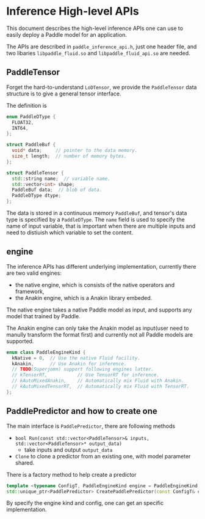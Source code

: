 # Inference High-level APIs
This document describes the high-level inference APIs one can use to easily deploy a Paddle model for an application.

The APIs are described in `paddle_inference_api.h`, just one header file, and two libaries `libpaddle_fluid.so` and `libpaddle_fluid_api.so` are needed.

## PaddleTensor
Forget the hard-to-understand `LoDTensor`, 
we provide the `PaddleTensor` data structure is to give a general tensor interface.

The definition is 

```c++
enum PaddleDType {
  FLOAT32,
  INT64,
};

struct PaddleBuf {
  void* data;     // pointer to the data memory.
  size_t length;  // number of memory bytes.
};

struct PaddleTensor {
  std::string name;  // variable name.
  std::vector<int> shape;
  PaddleBuf data;  // blob of data.
  PaddleDType dtype;
};
```

The data is stored in a continuous memory `PaddleBuf`, and tensor's data type is specified by a `PaddleDType`. 
The `name` field is used to specify the name of input variable, 
that is important when there are multiple inputs and need to distiuish which variable to set the content.

## engine
The inference APIs has different underlying implementation, currently there are two valid engines:

- the native engine, which is consists of the native operators and framework,
- the Anakin engine, which is a Anakin library embeded.

The native engine takes a native Paddle model as input, and supports any model that trained by Paddle.

The Anakin engine can only take the Anakin model as input(user need to manully transform the format first) and currently not all Paddle models are supported.

```c++
enum class PaddleEngineKind {
  kNative = 0,  // Use the native Fluid facility.
  kAnakin,      // Use Anakin for inference.
  // TODO(Superjomn) support following engines latter.
  // kTensorRT,           // Use TensorRT for inference.
  // kAutoMixedAnakin,    // Automatically mix Fluid with Anakin.
  // kAutoMixedTensorRT,  // Automatically mix Fluid with TensorRT.
};
```

## PaddlePredictor and how to create one
The main interface is `PaddlePredictor`, there are following methods 

- `bool Run(const std::vector<PaddleTensor>& inputs, std::vector<PaddleTensor>* output_data)`
  - take inputs and output `output_data`
- `Clone` to clone a predictor from an existing one, with model parameter shared.

There is a factory method to help create a predictor

```c++
template <typename ConfigT, PaddleEngineKind engine = PaddleEngineKind::kNative>
std::unique_ptr<PaddlePredictor> CreatePaddlePredictor(const ConfigT& config);
```

By specify the engine kind and config, one can get an specific implementation.
